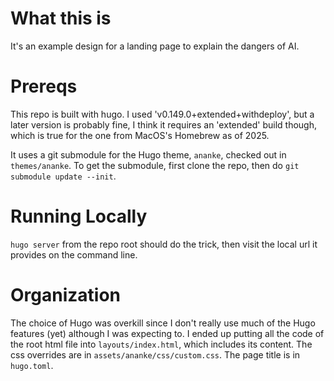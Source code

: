 # What this is

It's an example design for a landing page to explain the dangers of AI.

# Prereqs

This repo is built with hugo. I used 'v0.149.0+extended+withdeploy', but a later version is probably fine, I think it requires an 'extended' build though, which is true for the one from MacOS's Homebrew as of 2025.

It uses a git submodule for the Hugo theme, `ananke`, checked out in `themes/ananke`. To get the submodule, first clone the repo, then do `git submodule update --init`.

# Running Locally

`hugo server` from the repo root should do the trick, then visit the local url it provides on the command line.

# Organization

The choice of Hugo was overkill since I don't really use much of the Hugo features (yet) although I was expecting to. I ended up putting all the code of the root html file into `layouts/index.html`, which includes its content. The css overrides are in `assets/ananke/css/custom.css`. The page title is in `hugo.toml`.

